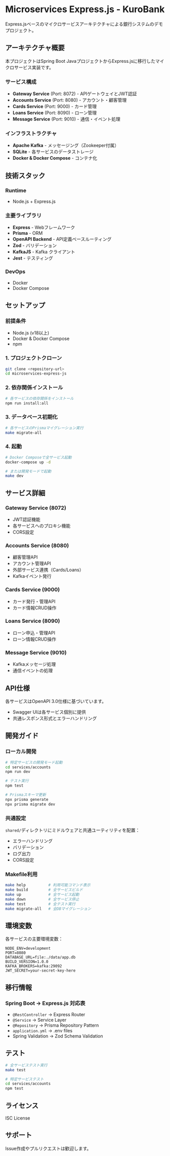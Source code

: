 # Microservices Express.js - KuroBank

Express.jsベースのマイクロサービスアーキテクチャによる銀行システムのデモプロジェクト。

## アーキテクチャ概要

本プロジェクトはSpring Boot JavaプロジェクトからExpress.jsに移行したマイクロサービス実装です。

### サービス構成

- **Gateway Service** (Port: 8072) - APIゲートウェイとJWT認証
- **Accounts Service** (Port: 8080) - アカウント・顧客管理
- **Cards Service** (Port: 9000) - カード管理
- **Loans Service** (Port: 8090) - ローン管理
- **Message Service** (Port: 9010) - 通信・イベント処理

### インフラストラクチャ

- **Apache Kafka** - メッセージング（Zookeeper付属）
- **SQLite** - 各サービスのデータストレージ
- **Docker & Docker Compose** - コンテナ化

## 技術スタック

### Runtime
- Node.js + Express.js

### 主要ライブラリ
- **Express** - Webフレームワーク
- **Prisma** - ORM
- **OpenAPI Backend** - API定義ベースルーティング
- **Zod** - バリデーション
- **KafkaJS** - Kafka クライアント
- **Jest** - テスティング

### DevOps
- Docker
- Docker Compose

## セットアップ

### 前提条件
- Node.js (v18以上)
- Docker & Docker Compose
- npm

### 1. プロジェクトクローン
```bash
git clone <repository-url>
cd microservices-express-js
```

### 2. 依存関係インストール
```bash
# 各サービスの依存関係をインストール
npm run install:all
```

### 3. データベース初期化
```bash
# 各サービスのPrismaマイグレーション実行
make migrate-all
```

### 4. 起動
```bash
# Docker Composeで全サービス起動
docker-compose up -d

# または開発モードで起動
make dev
```

## サービス詳細

### Gateway Service (8072)
- JWT認証機能
- 各サービスへのプロキシ機能
- CORS設定

### Accounts Service (8080)
- 顧客管理API
- アカウント管理API
- 外部サービス連携（Cards/Loans）
- Kafkaイベント発行

### Cards Service (9000)
- カード発行・管理API
- カード情報CRUD操作

### Loans Service (8090)
- ローン申込・管理API
- ローン情報CRUD操作

### Message Service (9010)
- Kafkaメッセージ処理
- 通信イベントの処理

## API仕様

各サービスはOpenAPI 3.0仕様に基づいています。
- Swagger UIは各サービス個別に提供
- 共通レスポンス形式とエラーハンドリング

## 開発ガイド

### ローカル開発
```bash
# 特定サービスの開発モード起動
cd services/accounts
npm run dev

# テスト実行
npm test

# Prismaスキーマ更新
npx prisma generate
npx prisma migrate dev
```

### 共通設定
`shared/`ディレクトリにミドルウェアと共通ユーティリティを配置：
- エラーハンドリング
- バリデーション
- ログ出力
- CORS設定

### Makefile利用
```bash
make help          # 利用可能コマンド表示
make build         # 全サービスビルド
make up            # 全サービス起動
make down          # 全サービス停止
make test          # 全テスト実行
make migrate-all   # 全DBマイグレーション
```

## 環境変数

各サービスの主要環境変数：

```env
NODE_ENV=development
PORT=8080
DATABASE_URL=file:./data/app.db
BUILD_VERSION=1.0.0
KAFKA_BROKERS=kafka:29092
JWT_SECRET=your-secret-key-here
```

## 移行情報

### Spring Boot → Express.js 対応表
- `@RestController` → Express Router
- `@Service` → Service Layer
- `@Repository` → Prisma Repository Pattern
- `application.yml` → .env files
- Spring Validation → Zod Schema Validation

## テスト

```bash
# 全サービステスト実行
make test

# 特定サービステスト
cd services/accounts
npm test
```

## ライセンス

ISC License

## サポート

Issue作成やプルリクエストは歓迎します。